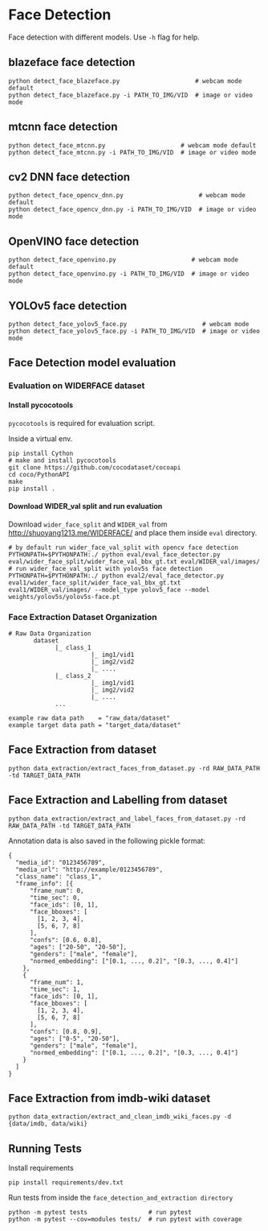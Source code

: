 # Face Detection

Face detection with different models. Use `-h` flag for help.

## blazeface face detection

```shell
python detect_face_blazeface.py                     # webcam mode default
python detect_face_blazeface.py -i PATH_TO_IMG/VID  # image or video mode
```

## mtcnn face detection

```shell
python detect_face_mtcnn.py                     # webcam mode default
python detect_face_mtcnn.py -i PATH_TO_IMG/VID  # image or video mode
```

## cv2 DNN face detection

```shell
python detect_face_opencv_dnn.py                     # webcam mode default
python detect_face_opencv_dnn.py -i PATH_TO_IMG/VID  # image or video mode
```

## OpenVINO face detection

```shell
python detect_face_openvino.py                     # webcam mode default
python detect_face_openvino.py -i PATH_TO_IMG/VID  # image or video mode
```

## YOLOv5 face detection

```shell
python detect_face_yolov5_face.py                     # webcam mode
python detect_face_yolov5_face.py -i PATH_TO_IMG/VID  # image or video mode
```

## Face Detection model evaluation

### Evaluation on WIDERFACE dataset

#### Install pycocotools

`pycocotools` is required for evaluation script.

Inside a virtual env.

```shell
pip install Cython
# make and install pycocotools
git clone https://github.com/cocodataset/cocoapi
cd coco/PythonAPI
make
pip install .
```

#### Download WIDER_val split and run evaluation

Download `wider_face_split` and `WIDER_val` from <http://shuoyang1213.me/WIDERFACE/> and place them inside `eval` directory.

```shell
# by default run wider_face_val_split with opencv face detection
PYTHONPATH=$PYTHONPATH:./ python eval/eval_face_detector.py eval/wider_face_split/wider_face_val_bbx_gt.txt eval/WIDER_val/images/
# run wider_face_val_split with yolov5s face detection
PYTHONPATH=$PYTHONPATH:./ python eval2/eval_face_detector.py eval1/wider_face_split/wider_face_val_bbx_gt.txt eval1/WIDER_val/images/ --model_type yolov5_face --model weights/yolov5s/yolov5s-face.pt
```

### Face Extraction Dataset Organization

    # Raw Data Organization
           dataset
                 |_ class_1
                           |_ img1/vid1
                           |_ img2/vid2
                           |_ ....
                 |_ class_2
                           |_ img1/vid1
                           |_ img2/vid2
                           |_ ....
                 ...

    example raw data path    = "raw_data/dataset"
    example target data path = "target_data/dataset"

## Face Extraction from dataset

```shell
python data_extraction/extract_faces_from_dataset.py -rd RAW_DATA_PATH -td TARGET_DATA_PATH
```

## Face Extraction and Labelling from dataset

```shell
python data_extraction/extract_and_label_faces_from_dataset.py -rd RAW_DATA_PATH -td TARGET_DATA_PATH
```

Annotation data is also saved in the following pickle format:

    {
      "media_id": "0123456789",
      "media_url": "http://example/0123456789",
      "class_name": "class_1",
      "frame_info": [{
          "frame_num": 0,
          "time_sec": 0,
          "face_ids": [0, 1],
          "face_bboxes": [
            [1, 2, 3, 4],
            [5, 6, 7, 8]
          ],
          "confs": [0.6, 0.8],
          "ages": ["20-50", "20-50"],
          "genders": ["male", "female"],
          "normed_embedding": ["[0.1, ..., 0.2]", "[0.3, ..., 0.4]"]
        },
        {
          "frame_num": 1,
          "time_sec": 1,
          "face_ids": [0, 1],
          "face_bboxes": [
            [1, 2, 3, 4],
            [5, 6, 7, 8]
          ],
          "confs": [0.8, 0.9],
          "ages": ["0-5", "20-50"],
          "genders": ["male", "female"],
          "normed_embedding": ["[0.1, ..., 0.2]", "[0.3, ..., 0.4]"]
        }
      ]
    }

## Face Extraction from imdb-wiki dataset

```shell
python data_extraction/extract_and_clean_imdb_wiki_faces.py -d {data/imdb, data/wiki}
```

## Running Tests

Install requirements

```shell
pip install requirements/dev.txt
```

Run tests from inside the `face_detection_and_extraction directory`

```shell
python -m pytest tests                 # run pytest
python -m pytest --cov=modules tests/  # run pytest with coverage
```
